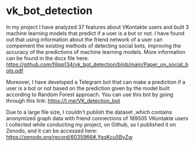 # vk_bot_detection
  In my project I have analyzed 37 features about VKontakte users and built 3 machine learning models that predict if a user is a bot or not. I have found out that using information about the friend network of a user can compement the existing methods of detecting social bots, improving the accuracy of the predictions of machine learning models. More information can be found in the docx file here: https://github.com/filipp134/vk_bot_detection/blob/main/Paper_on_social_bots.pdf
  
  Moreover, I have developed a Telegram bot that can make a prediction if a user is a bot or not based on the prediction given by the model built
  according to Random Forest approach. You can use this bot by going through this link: https://t.me/VK_detection_bot
  
  Due to a large file size, I couldn't publish the dataset ,which contains anonymized graph data with friend connections of 189505 VKontakte users I collected while conducting my project, on Github, so I published it on Zenodo, and it can be accessed here: https://zenodo.org/record/6035966#.YgoKcu5ByZw

